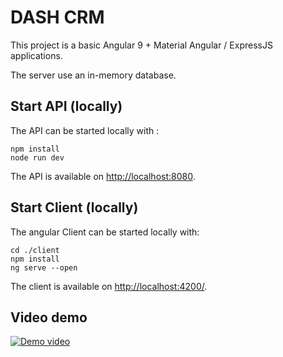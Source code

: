 # DASH CRM

This project is a basic Angular 9 + Material Angular / ExpressJS applications.

The server use an in-memory database.

## Start API (locally)

The API can be started locally with :

````
npm install
node run dev
````

The API is available on [http://localhost:8080](http://localhost:8080).

## Start Client (locally)

The angular Client can be started locally with:

````
cd ./client
npm install 
ng serve --open
````

The client is available on [http://localhost:4200/](http://localhost:4200/).

## Video demo

[![Demo video](https://i9.ytimg.com/vi/WfdTqQjx-9o/mqdefault.jpg?time=1582508076087&sqp=CJjOzPIF&rs=AOn4CLDKyxfGBC39f-jJ2CWFZLLKkctppg)](https://www.youtube.com/watch?v=WfdTqQjx-9o&feature=youtu.be)
